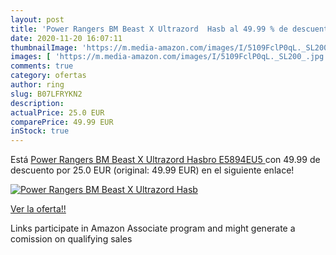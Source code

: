 ```yaml
---
layout: post
title: 'Power Rangers BM Beast X Ultrazord  Hasb al 49.99 % de descuento'
date: 2020-11-20 16:07:11
thumbnailImage: 'https://m.media-amazon.com/images/I/5109FclP0qL._SL200_.jpg'
images: [ 'https://m.media-amazon.com/images/I/5109FclP0qL._SL200_.jpg' ]
comments: true
category: ofertas
author: ring
slug: B07LFRYKN2
description:
actualPrice: 25.0 EUR
comparePrice: 49.99 EUR
inStock: true
---
```


Está [Power Rangers BM Beast X Ultrazord  Hasbro E5894EU5 ](https://www.amazon.es/dp/B07LFRYKN2/?tag=tolees-21) con 49.99 de descuento por 25.0 EUR (original: 49.99 EUR) en el siguiente enlace!

[![Power Rangers BM Beast X Ultrazord  Hasb](https://m.media-amazon.com/images/I/5109FclP0qL._SL200_.jpg)](https://www.amazon.es/dp/B07LFRYKN2/?tag=tolees-21)

[Ver la oferta!!](https://www.amazon.es/dp/B07LFRYKN2/?tag=tolees-21)

Links participate in Amazon Associate program and might generate a comission on qualifying sales


